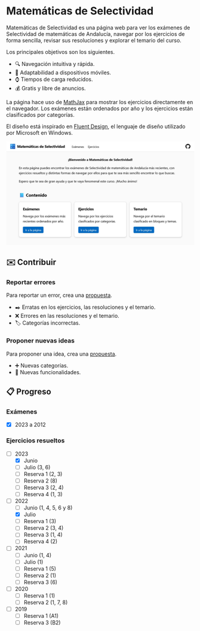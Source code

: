 # Matemáticas de Selectividad

Matemáticas de Selectividad es una página web para ver los exámenes de Selectividad de matemáticas de Andalucía, navegar por los ejercicios de forma sencilla, revisar sus resoluciones y explorar el temario del curso.

Los principales objetivos son los siguientes.

- 🔍 Navegación intuitiva y rápida.
- 📱 Adaptabilidad a dispositivos móviles.
- ⌚ Tiempos de carga reducidos.
- 💰 Gratis y libre de anuncios.

La página hace uso de [MathJax](https://www.mathjax.org/) para mostrar los ejercicios directamente en el navegador.
Los exámenes están ordenados por año y los ejercicios están clasificados por categorías.

El diseño está inspirado en [Fluent Design](https://fluent2.microsoft.design), el lenguaje de diseño utilizado por Microsoft en Windows.

![Captura de pantalla](img/screenshot.jpg)

## ✉️ Contribuir

### Reportar errores
Para reportar un error, crea una [propuesta](https://github.com/DanielSevillano/matematicas-selectividad/issues).

- ✒️ Erratas en los ejercicios, las resoluciones y el temario.
- ❌ Errores en las resoluciones y el temario.
- 🏷️ Categorías incorrectas.

### Proponer nuevas ideas
Para proponer una idea, crea una [propuesta](https://github.com/DanielSevillano/matematicas-selectividad/issues).

- ➕ Nuevas categorías.
- 🚀 Nuevas funcionalidades.

## 📋 Progreso

### Exámenes
- [x] 2023 a 2012

### Ejercicios resueltos
- [ ] 2023
    - [x] Junio
    - [ ] Julio (3, 6)
    - [ ] Reserva 1 (2, 3)
    - [ ] Reserva 2 (8)
    - [ ] Reserva 3 (2, 4)
    - [ ] Reserva 4 (1, 3)
- [ ] 2022
    - [ ] Junio (1, 4, 5, 6 y 8)
    - [x] Julio
    - [ ] Reserva 1 (3)
    - [ ] Reserva 2 (3, 4)
    - [ ] Reserva 3 (1, 4)
    - [ ] Reserva 4 (2)
- [ ] 2021
    - [ ] Junio (1, 4)
    - [ ] Julio (1)
    - [ ] Reserva 1 (5)
    - [ ] Reserva 2 (1)
    - [ ] Reserva 3 (6)
- [ ] 2020
    - [ ] Reserva 1 (1)
    - [ ] Reserva 2 (1, 7, 8)
- [ ] 2019
    - [ ] Reserva 1 (A1)
    - [ ] Reserva 3 (B2)